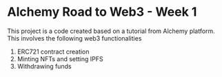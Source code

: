 # Alchemy Road to Web3 - Week 1

This project is a code created based on a tutorial from Alchemy platform. This involves the following web3 functionalities

1. ERC721 contract creation
2. Minting NFTs and setting IPFS
3. Withdrawing funds